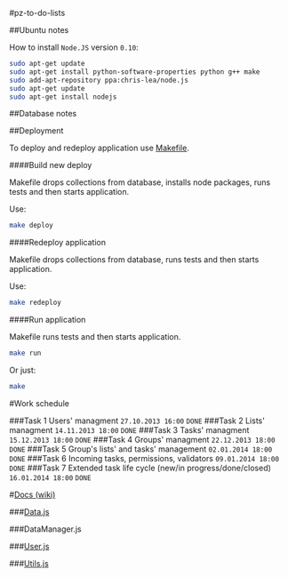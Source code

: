 #pz-to-do-lists

##Ubuntu notes

How to install `Node.JS` version `0.10`:

```sh
sudo apt-get update
sudo apt-get install python-software-properties python g++ make
sudo add-apt-repository ppa:chris-lea/node.js
sudo apt-get update
sudo apt-get install nodejs
```

##Database notes

##Deployment

To deploy and redeploy application use [Makefile](./Makefile). 

####Build new deploy

Makefile drops collections from database, installs node packages, runs tests and then starts application.

Use:

```sh
make deploy
```

####Redeploy application

Makefile drops collections from database, runs tests and then starts application.

Use:

```sh
make redeploy
```

####Run application

Makefile runs tests and then starts application.

```sh
make run
```

Or just:

```sh
make
```

#Work schedule

###Task 1 
Users' managment `27.10.2013 16:00` `DONE`
###Task 2 
Lists' managment `14.11.2013 18:00` `DONE`
###Task 3 
Tasks' managment `15.12.2013 18:00` `DONE`
###Task 4 
Groups' managment `22.12.2013 18:00` `DONE`
###Task 5 
Group's lists' and tasks' management `02.01.2014 18:00` `DONE`
###Task 6 
Incoming tasks, permissions, validators `09.01.2014 18:00` `DONE`
###Task 7
Extended task life cycle (new/in progress/done/closed) `16.01.2014 18:00`  `DONE`

#[Docs (wiki)](https://github.com/mmotel/pz-to-do-lists/wiki)

###[Data.js](https://github.com/mmotel/pz-to-do-lists/wiki/data-js)

###DataManager.js

###[User.js](https://github.com/mmotel/pz-to-do-lists/wiki/user-js)

###[Utils.js](https://github.com/mmotel/pz-to-do-lists/wiki/utils-js)
